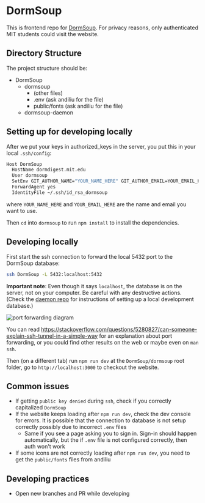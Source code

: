 # DormSoup

This is frontend repo for [DormSoup](https://dormsoup.mit.edu). For privacy reasons, only authenticated MIT students could visit the website.

## Directory Structure

The project structure should be:

- DormSoup
  - dormsoup
    - (other files)
    - .env (ask andiliu for the file)
    - public/fonts (ask andiliu for the file)
  - dormsoup-daemon

## Setting up for developing locally

After we put your keys in authorized_keys in the server, you put this in your local `.ssh/config`:

```bash
Host DormSoup
  HostName dormdigest.mit.edu
  User dormsoup
  SetEnv GIT_AUTHOR_NAME="YOUR_NAME_HERE" GIT_AUTHOR_EMAIL=YOUR_EMAIL_HERE
  ForwardAgent yes
  IdentityFile ~/.ssh/id_rsa_dormsoup
```

where `YOUR_NAME_HERE` and `YOUR_EMAIL_HERE` are the name and email you want to use.

Then `cd` into `dormsoup` to run `npm install` to install the dependencies.

## Developing locally

First start the ssh connection to forward the local 5432 port to the DormSoup database:

```bash
ssh DormSoup -L 5432:localhost:5432
```

**Important note**: Even though it says `localhost`, the database is on the server, not on your computer. Be careful with any destructive actions. (Check the [daemon repo](https://github.com/DormSoup/dormsoup-daemon) for instructions of setting up a local development database.)

![port forwarding diagram](https://i.sstatic.net/QcwEn.png)

You can read <https://stackoverflow.com/questions/5280827/can-someone-explain-ssh-tunnel-in-a-simple-way> for an explanation about port forwarding, or you could find other results on the web or maybe even on `man ssh`.

Then (on a different tab) run `npm run dev` at the `DormSoup/dormsoup` root folder, go to `http://localhost:3000` to checkout the website.

## Common issues

- If getting `public key denied` during `ssh`, check if you correctly capitalized `DormSoup`
- If the website keeps loading after `npm run dev`, check the dev console for errors. It is possible that the connection to database is not setup correctly possibly due to incorrect `.env` files
  - Same if you see a page asking you to sign in. Sign-in should happen automatically, but the if `.env` file is not configured correctly, then auth won't work
- If some icons are not correctly loading after `npm run dev`, you need to get the `public/fonts` files from andiliu

## Developing practices

- Open new branches and PR while developing

<!-- ## Screenshots

<img width="1439" alt="image" src="https://github.com/DormSoup/dormsoup/assets/60227494/0f9620cb-68f5-4f15-bedd-d440e81f53b8">

<img width="1435" alt="image" src="https://github.com/DormSoup/dormsoup/assets/60227494/d53006c5-229e-45f2-a044-a488f0764be2"> -->

<!-- This is a [Next.js](https://nextjs.org/) project bootstrapped with [`create-next-app`](https://github.com/vercel/next.js/tree/canary/packages/create-next-app).

## Getting Started

First, run the development server:

```bash
npm run dev
# or
yarn dev
# or
pnpm dev
```

Open [http://localhost:3000](http://localhost:3000) with your browser to see the result.

You can start editing the page by modifying `pages/index.tsx`. The page auto-updates as you edit the file.

[API routes](https://nextjs.org/docs/api-routes/introduction) can be accessed on [http://localhost:3000/api/hello](http://localhost:3000/api/hello). This endpoint can be edited in `pages/api/hello.ts`.

The `pages/api` directory is mapped to `/api/*`. Files in this directory are treated as [API routes](https://nextjs.org/docs/api-routes/introduction) instead of React pages.

This project uses [`next/font`](https://nextjs.org/docs/basic-features/font-optimization) to automatically optimize and load Inter, a custom Google Font.

## Learn More

To learn more about Next.js, take a look at the following resources:

- [Next.js Documentation](https://nextjs.org/docs) - learn about Next.js features and API.
- [Learn Next.js](https://nextjs.org/learn) - an interactive Next.js tutorial.

You can check out [the Next.js GitHub repository](https://github.com/vercel/next.js/) - your feedback and contributions are welcome!

## Deploy on Vercel

The easiest way to deploy your Next.js app is to use the [Vercel Platform](https://vercel.com/new?utm_medium=default-template&filter=next.js&utm_source=create-next-app&utm_campaign=create-next-app-readme) from the creators of Next.js.

Check out our [Next.js deployment documentation](https://nextjs.org/docs/deployment) for more details.
 -->
